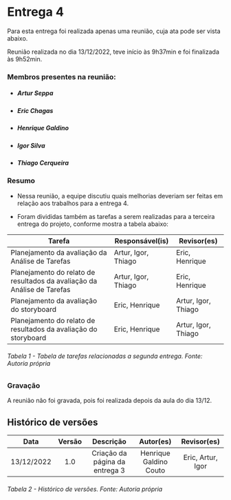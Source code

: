 # Entrega 4

Para esta entrega foi realizada apenas uma reunião, cuja ata pode ser vista abaixo.

Reunião realizada no dia 13/12/2022, teve início às 9h37min e foi finalizada às 9h52min.
### Membros presentes na reunião:
- ##### Artur Seppa
- ##### Eric Chagas
- ##### Henrique Galdino
- ##### Igor Silva
- ##### Thiago Cerqueira

### Resumo

- Nessa reunião, a equipe discutiu quais melhorias deveriam ser feitas em relação aos trabalhos para a entrega 4.



- Foram divididas também as tarefas a serem realizadas para a terceira entrega do projeto, conforme mostra a tabela abaixo:

| Tarefa | Responsável(is) | Revisor(es) |
| ---- | ---- |------------------------ |
| Planejamento da avaliação da Análise de Tarefas | Artur, Igor, Thiago | Eric, Henrique |
| Planejamento do relato de resultados da avaliação da Análise de Tarefas | Artur, Igor, Thiago | Eric, Henrique |
| Planejamento da avaliação do storyboard |  Eric, Henrique | Artur, Igor, Thiago |
| Planejamento do relato de resultados da avaliação do storyboard | Eric, Henrique | Artur, Igor, Thiago |

###### Tabela 1 - Tabela de tarefas relacionadas a segunda entrega. Fonte: Autoria própria

### Gravação

A reunião não foi gravada, pois foi realizada depois da aula do dia 13/12.


## Histórico de versões
|    Data    | Versão |                                       Descrição                                       |        Autor(es)        |         Revisor(es)         |
| :--------: | :----: | :-----------------------------------------------------------------------------------: | :---------------------: | :---------------------: |
| 13/12/2022 |  1.0   |                            Criação da página da entrega 3                         |   Henrique Galdino Couto    | Eric, Artur, Igor |



###### Tabela 2 - Histórico de versões. Fonte: Autoria própria